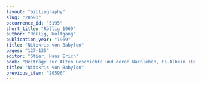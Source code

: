 ```yaml
---
layout: "bibliography"
slug: "20593"
occurrence_id: "5195"
short_title: "Röllig 1969"
author: "Röllig, Wolfgang"
publication_year: "1969"
title: "Nitokris von Babylon"
pages: "127-135"
editor: "Stier, Hans Erich"
book: "Beiträge zur Alten Geschichte und deren Nachleben, Fs.Alheim (Berlin)"
title: "Nitokris von Babylon"
previous_item: "20596"
---
```

